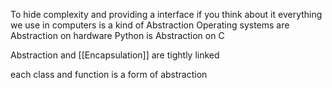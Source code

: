 To hide complexity and providing a interface
if you think about it everything we use in computers is a kind of Abstraction
Operating systems are Abstraction on hardware
Python is Abstraction on C

Abstraction and [[Encapsulation]] are tightly linked

each class and function is a form of abstraction

